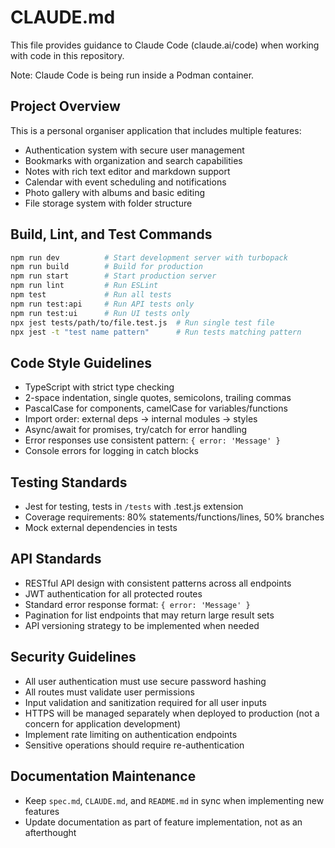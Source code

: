 # CLAUDE.md

This file provides guidance to Claude Code (claude.ai/code) when working with code in this repository.

Note: Claude Code is being run inside a Podman container.

## Project Overview
This is a personal organiser application that includes multiple features:
- Authentication system with secure user management
- Bookmarks with organization and search capabilities
- Notes with rich text editor and markdown support
- Calendar with event scheduling and notifications
- Photo gallery with albums and basic editing
- File storage system with folder structure

## Build, Lint, and Test Commands
```bash
npm run dev          # Start development server with turbopack
npm run build        # Build for production
npm run start        # Start production server
npm run lint         # Run ESLint
npm test             # Run all tests
npm run test:api     # Run API tests only
npm run test:ui      # Run UI tests only
npx jest tests/path/to/file.test.js  # Run single test file
npx jest -t "test name pattern"      # Run tests matching pattern
```

## Code Style Guidelines
- TypeScript with strict type checking
- 2-space indentation, single quotes, semicolons, trailing commas
- PascalCase for components, camelCase for variables/functions
- Import order: external deps → internal modules → styles
- Async/await for promises, try/catch for error handling
- Error responses use consistent pattern: `{ error: 'Message' }`
- Console errors for logging in catch blocks

## Testing Standards
- Jest for testing, tests in `/tests` with .test.js extension
- Coverage requirements: 80% statements/functions/lines, 50% branches
- Mock external dependencies in tests

## API Standards
- RESTful API design with consistent patterns across all endpoints
- JWT authentication for all protected routes
- Standard error response format: `{ error: 'Message' }`
- Pagination for list endpoints that may return large result sets
- API versioning strategy to be implemented when needed

## Security Guidelines
- All user authentication must use secure password hashing
- All routes must validate user permissions
- Input validation and sanitization required for all user inputs
- HTTPS will be managed separately when deployed to production (not a concern for application development)
- Implement rate limiting on authentication endpoints
- Sensitive operations should require re-authentication

## Documentation Maintenance
- Keep `spec.md`, `CLAUDE.md`, and `README.md` in sync when implementing new features
- Update documentation as part of feature implementation, not as an afterthought
